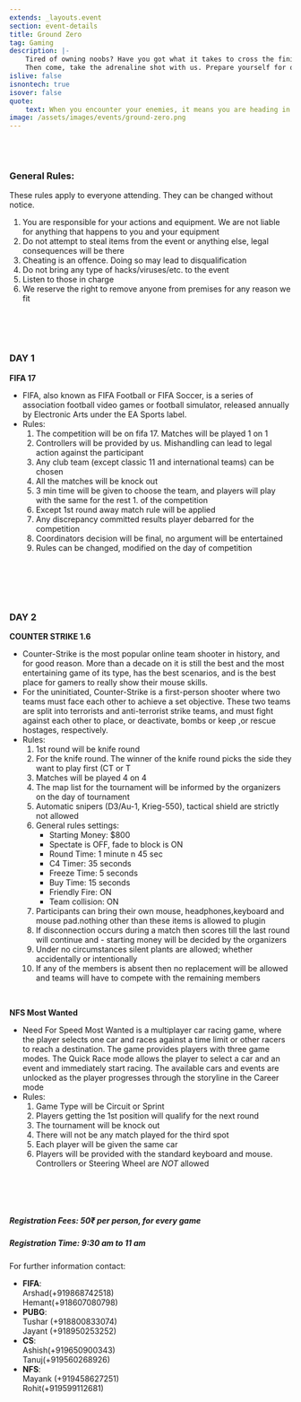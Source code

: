 ```yaml
---
extends: _layouts.event
section: event-details
title: Ground Zero
tag: Gaming
description: |-
    Tired of owning noobs? Have you got what it takes to cross the finish-line? Can you take A-side blindfolded with one hand tied behind your back?
    Then come, take the adrenaline shot with us. Prepare yourself for one of the most awaited LAN gaming event. There's no place for Weaklings! You might just get burnt. So Practice, and get perfect! Or else,Prepare to get HUMILIATED!
islive: false
isnontech: true
isover: false
quote:
    text: When you encounter your enemies, it means you are heading in the right direction.
image: /assets/images/events/ground-zero.png
---
```

<br><br>
### General Rules:
These rules apply to everyone attending. They can be changed without notice.

1. You are responsible for your actions and equipment. We are not liable for anything that happens to you and your equipment
2. Do not attempt to steal items from the event or anything else, legal consequences will be there
3. Cheating is an offence. Doing so may lead to disqualification
4. Do not bring any type of hacks/viruses/etc. to the event
5. Listen to those in charge
6. We reserve the right to remove anyone from premises for any reason we fit
    
<br><br><br>

### DAY 1

**FIFA 17**
- FIFA, also known as FIFA Football or FIFA Soccer, is a series of association football video games or football simulator, released annually by Electronic Arts under the EA Sports label.
- Rules:
    1. The competition will be on fifa 17. Matches will be played 1 on 1
    2. Controllers will be provided by us. Mishandling can lead to legal action against the participant
    3. Any club team (except classic 11 and international teams) can be chosen
    4. All the matches will be knock out
    5. 3 min time will be given to choose the team, and players will play with the same for the rest 1. of the competition
    6. Except 1st round away match rule will be applied
    7. Any discrepancy committed results player debarred for the competition
    8. Coordinators decision will be final, no argument will be entertained
    9. Rules can be changed, modified on the day of competition

<br><br><br><br>

### DAY 2

**COUNTER STRIKE 1.6**
- Counter-Strike is the most popular online team shooter in history, and for good reason. More than a decade on it is still the best and the most entertaining game of its type, has the best scenarios, and is the best place for gamers to really show their mouse skills.
- For the uninitiated, Counter-Strike is a first-person shooter where two teams must face each other to achieve a set objective. These two teams are split into terrorists and anti-terrorist strike teams, and must fight against each other to place, or deactivate, bombs or keep ,or rescue hostages, respectively.
- Rules:
    1. 1st round will be knife round
    2. For the knife round. The winner of the knife round picks the side they want to play first (CT  or T
    3. Matches will be played 4 on 4
    4. The map list for the tournament will be informed by the organizers on the day of tournament
    5. Automatic snipers (D3/Au-1, Krieg-550), tactical shield are strictly not allowed
    6. General rules settings:
        - Starting Money: $800
        - Spectate is OFF, fade to block is ON
        - Round Time: 1 minute n 45 sec
        - C4 Timer: 35 seconds
        - Freeze Time: 5 seconds
        - Buy Time: 15 seconds
        - Friendly Fire: ON
        - Team collision: ON
    7. Participants can bring their own mouse, headphones,keyboard and mouse pad.nothing other than  these items is allowed to plugin
    8. If disconnection occurs during a match then scores till the last round will continue and - starting money will be decided by the organizers
    9. Under no circumstances silent plants are allowed; whether accidentally or intentionally
    10. If any of the members is absent then no replacement will be allowed and teams will have to compete with the remaining members

<br>

**NFS Most Wanted**
- Need For Speed Most Wanted is a multiplayer car racing game, where the player selects one car and races against a time limit or other racers to reach a destination. The game provides players with three game modes. The Quick Race mode allows the player to select a car and an event and immediately start racing. The available cars and events are unlocked as the player progresses through the storyline in the Career mode
- Rules:
    1. Game Type will be Circuit or Sprint
    2. Players getting the 1st position will qualify for the next round
    3. The tournament will be knock out
    4. There will not be any match played for the third spot
    5. Each player will be given the same car
    6. Players will be provided with the standard keyboard and mouse. Controllers or Steering Wheel are _NOT_ allowed

<br><br><br>   

##### Registration Fees: 50&#x20B9; per person,  for every game
##### Registration Time: 9:30 am to 11 am

<div markdown="1" style="margin-top:1.5rem;">
For further information contact:

- **FIFA**: <br> 
    Arshad(+919868742518) <br>
    Hemant(+918607080798) <br>
- **PUBG**: <br> 
    Tushar (+918800833074) <br>
    Jayant (+918950253252) <br>
- **CS**: <br> 
    Ashish(+919650900343) <br>
    Tanuj(+919560268926) <br>
- **NFS**: <br> 
    Mayank (+919458627251) <br>
    Rohit(+919599112681) <br>
</div>
